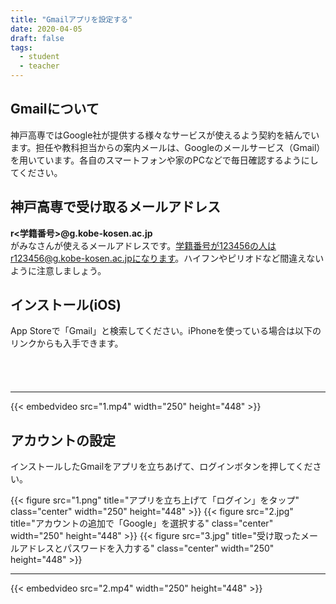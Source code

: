 ```yaml
---
title: "Gmailアプリを設定する"
date: 2020-04-05
draft: false
tags: 
  - student
  - teacher
---
```



## Gmailについて
神戸高専ではGoogle社が提供する様々なサービスが使えるよう契約を結んでいます。担任や教科担当からの案内メールは、Googleのメールサービス（Gmail）を用いています。各自のスマートフォンや家のPCなどで毎日確認するようにしてください。

## 神戸高専で受け取るメールアドレス

**r<学籍番号>@g.kobe-kosen.ac.jp**  
がみなさんが使えるメールアドレスです。学籍番号が123456の人はr123456@g.kobe-kosen.ac.jpになります。ハイフンやピリオドなど間違えないように注意しましょう。



## インストール(iOS)
App Storeで「Gmail」と検索してください。iPhoneを使っている場合は以下のリンクからも入手できます。


<a href="https://apps.apple.com/jp/app/gmail-e%E3%83%A1%E3%83%BC%E3%83%AB-by-google/id422689480?mt=8" style="display:inline-block;overflow:hidden;background:url(https://linkmaker.itunes.apple.com/ja-jp/badge-lrg.svg?releaseDate=2011-11-02&kind=iossoftware&bubble=ios_apps) no-repeat;width:135px;height:40px;"></a>


----
{{< embedvideo src="1.mp4" width="250" height="448" >}}

## アカウントの設定
インストールしたGmailをアプリを立ちあげて、ログインボタンを押してください。

{{< figure src="1.png" title="アプリを立ち上げて「ログイン」をタップ" class="center" width="250" height="448" >}}
{{< figure src="2.jpg" title="アカウントの追加で「Google」を選択する" class="center" width="250" height="448" >}}
{{< figure src="3.jpg" title="受け取ったメールアドレスとパスワードを入力する" class="center" width="250" height="448" >}}



----
{{< embedvideo src="2.mp4" width="250" height="448" >}}
